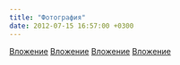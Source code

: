 ```yaml
---
title: "Фотография"
date: 2012-07-15 16:57:00 +0300
---
```



[Вложение](https://vk.com/photo41076938_286576940)
[Вложение](https://vk.com/photo41076938_286576992)
[Вложение](https://vk.com/photo41076938_286577007)
[Вложение](https://vk.com/photo41076938_286577034)

